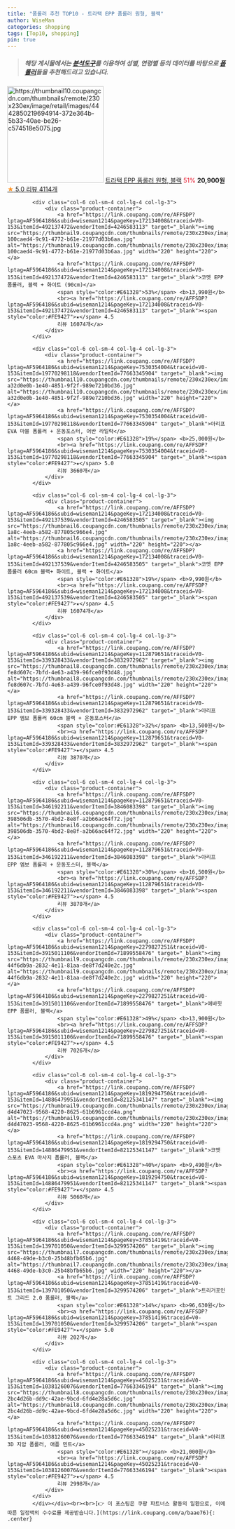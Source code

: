 ```yaml
---
title: "폼롤러 추천 TOP10 - 트라택 EPP 폼롤러 원형, 블랙"
author: WiseMan
categories: shopping
tags: [Top10, shopping]
pin: true
---
```


> ##### 해당 게시물에서는 [**분석도구**](https://itemscout.io/)를 이용하여 **성별**, **연령별** 등의 데이터를 바탕으로 [**폼롤러**](https://link.coupang.com/a/baae76)들을 추천해드리고 있습니다.
<div class="container"><div class="row">
            <div class="col-6 col-sm-4 col-lg-4 col-lg-3">
                <div class="product-container">
                    <a href="https://link.coupang.com/re/AFFSDP?lptag=AF5964186&subid=wiseman1214&pageKey=45079633&traceid=V0-153&itemId=17426798113&vendorItemId=3380243063" target="_blank"><img src="https://thumbnail10.coupangcdn.com/thumbnails/remote/230x230ex/image/retail/images/4442850219694914-372e364b-5b33-40ae-be26-c574518e5075.jpg" alt="https://thumbnail10.coupangcdn.com/thumbnails/remote/230x230ex/image/retail/images/4442850219694914-372e364b-5b33-40ae-be26-c574518e5075.jpg" width="220" height="220"></a>
                    <a href="https://link.coupang.com/re/AFFSDP?lptag=AF5964186&subid=wiseman1214&pageKey=45079633&traceid=V0-153&itemId=17426798113&vendorItemId=3380243063" target="_blank">트라택 EPP 폼롤러 원형, 블랙</a>
                    <span style="color:#E61328">51%</span> <b>20,900원</b>
                    <br><a href="https://link.coupang.com/re/AFFSDP?lptag=AF5964186&subid=wiseman1214&pageKey=45079633&traceid=V0-153&itemId=17426798113&vendorItemId=3380243063" target="_blank"><span style="color:#FE9427">★</span> 5.0
                    리뷰 4114개</a>
                </div>
            </div>
            
            <div class="col-6 col-sm-4 col-lg-4 col-lg-3">
                <div class="product-container">
                    <a href="https://link.coupang.com/re/AFFSDP?lptag=AF5964186&subid=wiseman1214&pageKey=172134008&traceid=V0-153&itemId=492137472&vendorItemId=4246583113" target="_blank"><img src="https://thumbnail9.coupangcdn.com/thumbnails/remote/230x230ex/image/retail/images/15338865964343-100caed4-9c91-4772-b61e-21977d03b6aa.jpg" alt="https://thumbnail9.coupangcdn.com/thumbnails/remote/230x230ex/image/retail/images/15338865964343-100caed4-9c91-4772-b61e-21977d03b6aa.jpg" width="220" height="220"></a>
                    <a href="https://link.coupang.com/re/AFFSDP?lptag=AF5964186&subid=wiseman1214&pageKey=172134008&traceid=V0-153&itemId=492137472&vendorItemId=4246583113" target="_blank">코멧 EPP 폼롤러, 블랙 + 화이트 (90cm)</a>
                    <span style="color:#E61328">53%</span> <b>13,990원</b>
                    <br><a href="https://link.coupang.com/re/AFFSDP?lptag=AF5964186&subid=wiseman1214&pageKey=172134008&traceid=V0-153&itemId=492137472&vendorItemId=4246583113" target="_blank"><span style="color:#FE9427">★</span> 4.5
                    리뷰 16074개</a>
                </div>
            </div>
            
            <div class="col-6 col-sm-4 col-lg-4 col-lg-3">
                <div class="product-container">
                    <a href="https://link.coupang.com/re/AFFSDP?lptag=AF5964186&subid=wiseman1214&pageKey=7530354004&traceid=V0-153&itemId=19770298118&vendorItemId=77663345904" target="_blank"><img src="https://thumbnail10.coupangcdn.com/thumbnails/remote/230x230ex/image/retail/images/5181703489872137-a32d0e0b-1e40-4851-9f2f-989e7210bd36.jpg" alt="https://thumbnail10.coupangcdn.com/thumbnails/remote/230x230ex/image/retail/images/5181703489872137-a32d0e0b-1e40-4851-9f2f-989e7210bd36.jpg" width="220" height="220"></a>
                    <a href="https://link.coupang.com/re/AFFSDP?lptag=AF5964186&subid=wiseman1214&pageKey=7530354004&traceid=V0-153&itemId=19770298118&vendorItemId=77663345904" target="_blank">아리프 EVA 마블 폼롤러 + 운동포스터, 어반 라일락</a>
                    <span style="color:#E61328">19%</span> <b>25,000원</b>
                    <br><a href="https://link.coupang.com/re/AFFSDP?lptag=AF5964186&subid=wiseman1214&pageKey=7530354004&traceid=V0-153&itemId=19770298118&vendorItemId=77663345904" target="_blank"><span style="color:#FE9427">★</span> 5.0
                    리뷰 3660개</a>
                </div>
            </div>
            
            <div class="col-6 col-sm-4 col-lg-4 col-lg-3">
                <div class="product-container">
                    <a href="https://link.coupang.com/re/AFFSDP?lptag=AF5964186&subid=wiseman1214&pageKey=172134008&traceid=V0-153&itemId=492137539&vendorItemId=4246583505" target="_blank"><img src="https://thumbnail6.coupangcdn.com/thumbnails/remote/230x230ex/image/product/image/vendoritem/2019/10/30/4246583505/4afdafb6-1a8c-4eeb-a582-877805c966e4.jpg" alt="https://thumbnail6.coupangcdn.com/thumbnails/remote/230x230ex/image/product/image/vendoritem/2019/10/30/4246583505/4afdafb6-1a8c-4eeb-a582-877805c966e4.jpg" width="220" height="220"></a>
                    <a href="https://link.coupang.com/re/AFFSDP?lptag=AF5964186&subid=wiseman1214&pageKey=172134008&traceid=V0-153&itemId=492137539&vendorItemId=4246583505" target="_blank">코멧 EPP 폼롤러 60cm 블랙+ 화이트, 블랙 + 화이트</a>
                    <span style="color:#E61328">19%</span> <b>9,990원</b>
                    <br><a href="https://link.coupang.com/re/AFFSDP?lptag=AF5964186&subid=wiseman1214&pageKey=172134008&traceid=V0-153&itemId=492137539&vendorItemId=4246583505" target="_blank"><span style="color:#FE9427">★</span> 4.5
                    리뷰 16074개</a>
                </div>
            </div>
            
            <div class="col-6 col-sm-4 col-lg-4 col-lg-3">
                <div class="product-container">
                    <a href="https://link.coupang.com/re/AFFSDP?lptag=AF5964186&subid=wiseman1214&pageKey=112879651&traceid=V0-153&itemId=339328433&vendorItemId=3832972962" target="_blank"><img src="https://thumbnail8.coupangcdn.com/thumbnails/remote/230x230ex/image/retail/images/3740877715736104-fe8d607c-7bfd-4e63-a439-96fce0f93d48.jpg" alt="https://thumbnail8.coupangcdn.com/thumbnails/remote/230x230ex/image/retail/images/3740877715736104-fe8d607c-7bfd-4e63-a439-96fce0f93d48.jpg" width="220" height="220"></a>
                    <a href="https://link.coupang.com/re/AFFSDP?lptag=AF5964186&subid=wiseman1214&pageKey=112879651&traceid=V0-153&itemId=339328433&vendorItemId=3832972962" target="_blank">아리프 EPP 엠보 폼롤러 60cm 블랙 + 운동포스터</a>
                    <span style="color:#E61328">32%</span> <b>13,500원</b>
                    <br><a href="https://link.coupang.com/re/AFFSDP?lptag=AF5964186&subid=wiseman1214&pageKey=112879651&traceid=V0-153&itemId=339328433&vendorItemId=3832972962" target="_blank"><span style="color:#FE9427">★</span> 4.5
                    리뷰 3870개</a>
                </div>
            </div>
            
            <div class="col-6 col-sm-4 col-lg-4 col-lg-3">
                <div class="product-container">
                    <a href="https://link.coupang.com/re/AFFSDP?lptag=AF5964186&subid=wiseman1214&pageKey=112879651&traceid=V0-153&itemId=346192211&vendorItemId=3846083398" target="_blank"><img src="https://thumbnail6.coupangcdn.com/thumbnails/remote/230x230ex/image/retail/images/2550037733079315-398506db-3570-4bd2-8e8f-a2b66ac64f72.jpg" alt="https://thumbnail6.coupangcdn.com/thumbnails/remote/230x230ex/image/retail/images/2550037733079315-398506db-3570-4bd2-8e8f-a2b66ac64f72.jpg" width="220" height="220"></a>
                    <a href="https://link.coupang.com/re/AFFSDP?lptag=AF5964186&subid=wiseman1214&pageKey=112879651&traceid=V0-153&itemId=346192211&vendorItemId=3846083398" target="_blank">아리프 EPP 엠보 폼롤러 + 운동포스터, 블랙</a>
                    <span style="color:#E61328">30%</span> <b>16,500원</b>
                    <br><a href="https://link.coupang.com/re/AFFSDP?lptag=AF5964186&subid=wiseman1214&pageKey=112879651&traceid=V0-153&itemId=346192211&vendorItemId=3846083398" target="_blank"><span style="color:#FE9427">★</span> 4.5
                    리뷰 3870개</a>
                </div>
            </div>
            
            <div class="col-6 col-sm-4 col-lg-4 col-lg-3">
                <div class="product-container">
                    <a href="https://link.coupang.com/re/AFFSDP?lptag=AF5964186&subid=wiseman1214&pageKey=2279827251&traceid=V0-153&itemId=3915011106&vendorItemId=71899558476" target="_blank"><img src="https://thumbnail9.coupangcdn.com/thumbnails/remote/230x230ex/image/retail/images/127755982357759-44f6db9a-2832-4e11-81aa-de8f7d240e2c.jpg" alt="https://thumbnail9.coupangcdn.com/thumbnails/remote/230x230ex/image/retail/images/127755982357759-44f6db9a-2832-4e11-81aa-de8f7d240e2c.jpg" width="220" height="220"></a>
                    <a href="https://link.coupang.com/re/AFFSDP?lptag=AF5964186&subid=wiseman1214&pageKey=2279827251&traceid=V0-153&itemId=3915011106&vendorItemId=71899558476" target="_blank">에바핏 EPP 폼롤러, 블랙</a>
                    <span style="color:#E61328">49%</span> <b>13,900원</b>
                    <br><a href="https://link.coupang.com/re/AFFSDP?lptag=AF5964186&subid=wiseman1214&pageKey=2279827251&traceid=V0-153&itemId=3915011106&vendorItemId=71899558476" target="_blank"><span style="color:#FE9427">★</span> 4.5
                    리뷰 7026개</a>
                </div>
            </div>
            
            <div class="col-6 col-sm-4 col-lg-4 col-lg-3">
                <div class="product-container">
                    <a href="https://link.coupang.com/re/AFFSDP?lptag=AF5964186&subid=wiseman1214&pageKey=1819294750&traceid=V0-153&itemId=14886479951&vendorItemId=82125341147" target="_blank"><img src="https://thumbnail9.coupangcdn.com/thumbnails/remote/230x230ex/image/retail/images/4353957553452911-d4d47023-9568-4220-8625-61b6961ccd4a.png" alt="https://thumbnail9.coupangcdn.com/thumbnails/remote/230x230ex/image/retail/images/4353957553452911-d4d47023-9568-4220-8625-61b6961ccd4a.png" width="220" height="220"></a>
                    <a href="https://link.coupang.com/re/AFFSDP?lptag=AF5964186&subid=wiseman1214&pageKey=1819294750&traceid=V0-153&itemId=14886479951&vendorItemId=82125341147" target="_blank">코멧 스포츠 EVA 마사지 폼롤러, 블랙</a>
                    <span style="color:#E61328">40%</span> <b>9,490원</b>
                    <br><a href="https://link.coupang.com/re/AFFSDP?lptag=AF5964186&subid=wiseman1214&pageKey=1819294750&traceid=V0-153&itemId=14886479951&vendorItemId=82125341147" target="_blank"><span style="color:#FE9427">★</span> 4.5
                    리뷰 5060개</a>
                </div>
            </div>
            
            <div class="col-6 col-sm-4 col-lg-4 col-lg-3">
                <div class="product-container">
                    <a href="https://link.coupang.com/re/AFFSDP?lptag=AF5964186&subid=wiseman1214&pageKey=37851419&traceid=V0-153&itemId=139701050&vendorItemId=3299574206" target="_blank"><img src="https://thumbnail7.coupangcdn.com/thumbnails/remote/230x230ex/image/retail/images/2017/09/20/11/8/cb35b441-4468-49de-b3c0-25b48bfb65b6.jpg" alt="https://thumbnail7.coupangcdn.com/thumbnails/remote/230x230ex/image/retail/images/2017/09/20/11/8/cb35b441-4468-49de-b3c0-25b48bfb65b6.jpg" width="220" height="220"></a>
                    <a href="https://link.coupang.com/re/AFFSDP?lptag=AF5964186&subid=wiseman1214&pageKey=37851419&traceid=V0-153&itemId=139701050&vendorItemId=3299574206" target="_blank">트리거포인트 그리드 2.0 폼롤러, 블랙</a>
                    <span style="color:#E61328">14%</span> <b>96,630원</b>
                    <br><a href="https://link.coupang.com/re/AFFSDP?lptag=AF5964186&subid=wiseman1214&pageKey=37851419&traceid=V0-153&itemId=139701050&vendorItemId=3299574206" target="_blank"><span style="color:#FE9427">★</span> 5.0
                    리뷰 202개</a>
                </div>
            </div>
            
            <div class="col-6 col-sm-4 col-lg-4 col-lg-3">
                <div class="product-container">
                    <a href="https://link.coupang.com/re/AFFSDP?lptag=AF5964186&subid=wiseman1214&pageKey=45025231&traceid=V0-153&itemId=10381260076&vendorItemId=77663346194" target="_blank"><img src="https://thumbnail8.coupangcdn.com/thumbnails/remote/230x230ex/image/retail/images/461966789025027-2bc4d26b-dd9c-42ae-9bcd-6fd4e28a5d6c.jpg" alt="https://thumbnail8.coupangcdn.com/thumbnails/remote/230x230ex/image/retail/images/461966789025027-2bc4d26b-dd9c-42ae-9bcd-6fd4e28a5d6c.jpg" width="220" height="220"></a>
                    <a href="https://link.coupang.com/re/AFFSDP?lptag=AF5964186&subid=wiseman1214&pageKey=45025231&traceid=V0-153&itemId=10381260076&vendorItemId=77663346194" target="_blank">아리프 3D 지압 폼롤러, 애플 민트</a>
                    <span style="color:#E61328"></span> <b>21,000원</b>
                    <br><a href="https://link.coupang.com/re/AFFSDP?lptag=AF5964186&subid=wiseman1214&pageKey=45025231&traceid=V0-153&itemId=10381260076&vendorItemId=77663346194" target="_blank"><span style="color:#FE9427">★</span> 4.5
                    리뷰 2998개</a>
                </div>
            </div>
            </div></div><br><br>[👉 이 포스팅은 쿠팡 파트너스 활동의 일환으로, 이에 따른 일정액의 수수료를 제공받습니다.](https://link.coupang.com/a/baae76){: .center}